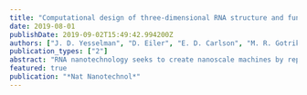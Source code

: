 ```yaml
---
title: "Computational design of three-dimensional RNA structure and function"
date: 2019-08-01
publishDate: 2019-09-02T15:49:42.994200Z
authors: ["J. D. Yesselman", "D. Eiler", "E. D. Carlson", "M. R. Gotrik", "A. E. d'Aquino", "A. N. Ooms", "W. Kladwang", "P. D. Carlson", "X. Shi", "D. A. Costantino", "D. Herschlag", "J. B. Lucks", "M. C. Jewett", "J. S. Kieft", "R. Das"]
publication_types: ["2"]
abstract: "RNA nanotechnology seeks to create nanoscale machines by repurposing natural RNA modules. The field is slowed by the current need for human intuition during three-dimensional structural design. Here, we demonstrate that three distinct problems in RNA nanotechnology can be reduced to a pathfinding problem and automatically solved through an algorithm called RNAMake. First, RNAMake discovers highly stable single-chain solutions to the classic problem of aligning a tetraloop and its sequence-distal receptor, with experimental validation from chemical mapping, gel electrophoresis, solution X-ray scattering and crystallography with 2.55 Å resolution. Second, RNAMake automatically generates structured tethers that integrate 16S and 23S ribosomal RNAs into single-chain ribosomal RNAs that remain uncleaved by ribonucleases and assemble onto messenger RNA. Third, RNAMake enables the automated stabilization of small-molecule binding RNAs, with designed tertiary contacts that improve the binding affinity of the ATP aptamer and improve the fluorescence and stability of the Spinach RNA in cell extracts and in living Escherichia coli cells."
featured: true
publication: "*Nat Nanotechnol*"
---
```


